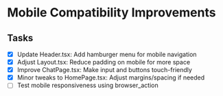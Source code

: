 # Mobile Compatibility Improvements

## Tasks
- [x] Update Header.tsx: Add hamburger menu for mobile navigation
- [x] Adjust Layout.tsx: Reduce padding on mobile for more space
- [x] Improve ChatPage.tsx: Make input and buttons touch-friendly
- [x] Minor tweaks to HomePage.tsx: Adjust margins/spacing if needed
- [ ] Test mobile responsiveness using browser_action
